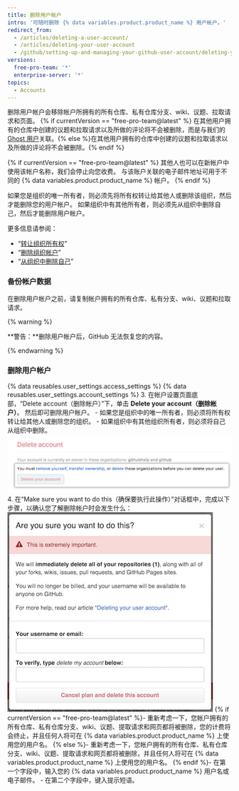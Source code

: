 ```yaml
---
title: 删除用户帐户
intro: '可随时删除 {% data variables.product.product_name %} 用户帐户。'
redirect_from:
  - /articles/deleting-a-user-account/
  - /articles/deleting-your-user-account
  - /github/setting-up-and-managing-your-github-user-account/deleting-your-user-account
versions:
  free-pro-team: '*'
  enterprise-server: '*'
topics:
  - Accounts
---
```

删除用户帐户会移除帐户所拥有的所有仓库、私有仓库分支、wiki、议题、拉取请求和页面。 {% if currentVersion == "free-pro-team@latest" %} 在其他用户拥有的仓库中创建的议题和拉取请求以及所做的评论将不会被删除，而是与我们的[Ghost 用户](https://github.com/ghost)关联。{% else %}在其他用户拥有的仓库中创建的议题和拉取请求以及所做的评论将不会被删除。{% endif %}

{% if currentVersion == "free-pro-team@latest" %} 其他人也可以在新帐户中使用该帐户名称，我们会停止向您收费。 与该账户关联的电子邮件地址可用于不同的 {% data variables.product.product_name %} 帐户。 {% endif %}

如果您是组织的唯一所有者，则必须先将所有权转让给其他人或删除该组织，然后才能删除您的用户帐户。 如果组织中有其他所有者，则必须先从组织中删除自己，然后才能删除用户帐户。

更多信息请参阅：
- “[转让组织所有权](/articles/transferring-organization-ownership)”
- “[删除组织帐户](/articles/deleting-an-organization-account)”
- “[从组织中删除自己](/articles/removing-yourself-from-an-organization/)”

### 备份帐户数据

在删除用户帐户之前，请复制帐户拥有的所有仓库、私有分支、wiki、议题和拉取请求。

{% warning %}

**警告：**删除用户帐户后，GitHub 无法恢复您的内容。

{% endwarning %}

### 删除用户帐户

{% data reusables.user_settings.access_settings %}
{% data reusables.user_settings.account_settings %}
3. 在帐户设置页面底部，“Delete account（删除帐户）”下，单击 **Delete your account（删除帐户）**。 然后即可删除用户帐户。
    - 如果您是组织中的唯一所有者，则必须将所有权转让给其他人或删除您的组织。
    - 如果组织中有其他组织所有者，则必须将自己从组织中删除。 ![帐户删除按钮](/assets/images/help/settings/settings-account-delete.png)
4. 在“Make sure you want to do this（确保要执行此操作）”对话框中，完成以下步骤，以确认您了解删除帐户时会发生什么： ![删除帐户确认对话框](/assets/images/help/settings/settings-account-deleteconfirm.png)
  {% if currentVersion == "free-pro-team@latest" %}- 重新考虑一下，您帐户拥有的所有仓库、私有仓库分支、wiki、议题、提取请求和网页都将被删除，您的计费将会终止，并且任何人将可在 {% data variables.product.product_name %} 上使用您的用户名。
  {% else %}- 重新考虑一下，您帐户拥有的所有仓库、私有仓库分支、wiki、议题、提取请求和网页都将被删除，并且任何人将可在 {% data variables.product.product_name %} 上使用您的用户名。
  {% endif %}- 在第一个字段中，输入您的 {% data variables.product.product_name %} 用户名或电子邮件。
    - 在第二个字段中，键入提示短语。
